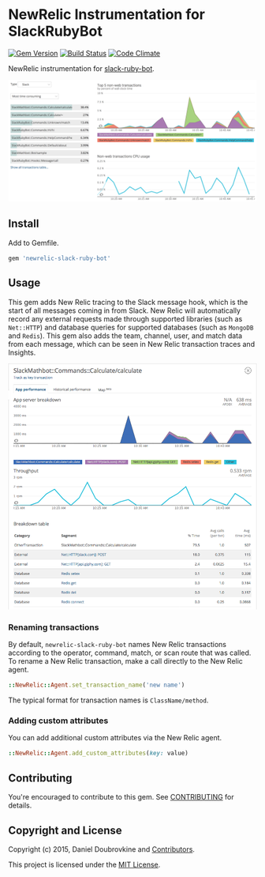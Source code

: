 NewRelic Instrumentation for SlackRubyBot
=========================================

[![Gem Version](http://img.shields.io/gem/v/newrelic-slack-ruby-bot.svg)](http://badge.fury.io/rb/newrelic-slack-ruby-bot)
[![Build Status](http://img.shields.io/travis/slack-ruby/newrelic-slack-ruby-bot.svg)](https://travis-ci.org/slack-ruby/newrelic-slack-ruby-bot)
[![Code Climate](https://codeclimate.com/github/dblock/newrelic-slack-ruby-bot.svg)](https://codeclimate.com/github/dblock/newrelic-slack-ruby-bot)

NewRelic instrumentation for [slack-ruby-bot](https://github.com/slack-ruby/slack-ruby-bot).

![NewRelic Transactions](screenshots/newrelic_transactions.png)

## Install

Add to Gemfile.

```ruby
gem 'newrelic-slack-ruby-bot'
```

## Usage

This gem adds New Relic tracing to the Slack message hook, which is the start of all messages coming in from Slack.
New Relic will automatically record any external requests made through supported libraries (such as `Net::HTTP`) and database queries for supported databases (such as `MongoDB` and `Redis`).
This gem also adds the team, channel, user, and match data from each message, which can be seen in New Relic transaction traces and Insights.

![NewRelic Breakdown of calculate command](screenshots/newrelic_calculate_breakdown.png)

### Renaming transactions

By default, `newrelic-slack-ruby-bot` names New Relic transactions according to the operator, command, match, or scan route that was called.
To rename a New Relic transaction, make a call directly to the New Relic agent.

```ruby
::NewRelic::Agent.set_transaction_name('new name')
```

The typical format for transaction names is `ClassName/method`.

### Adding custom attributes

You can add additional custom attributes via the New Relic agent.

```ruby
::NewRelic::Agent.add_custom_attributes(key: value)
```

## Contributing

You're encouraged to contribute to this gem. See [CONTRIBUTING](CONTRIBUTING.md) for details.

## Copyright and License

Copyright (c) 2015, Daniel Doubrovkine and [Contributors](CHANGELOG.md).

This project is licensed under the [MIT License](LICENSE.md).
